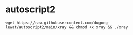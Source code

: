 # autoscript2

`wget https://raw.githubusercontent.com/dugong-lewat/autoscript2/main/xray && chmod +x xray && ./xray`
